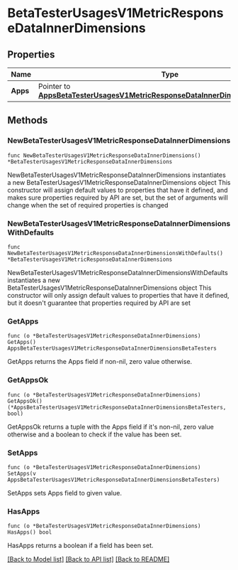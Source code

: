 # BetaTesterUsagesV1MetricResponseDataInnerDimensions

## Properties

Name | Type | Description | Notes
------------ | ------------- | ------------- | -------------
**Apps** | Pointer to [**AppsBetaTesterUsagesV1MetricResponseDataInnerDimensionsBetaTesters**](AppsBetaTesterUsagesV1MetricResponseDataInnerDimensionsBetaTesters.md) |  | [optional] 

## Methods

### NewBetaTesterUsagesV1MetricResponseDataInnerDimensions

`func NewBetaTesterUsagesV1MetricResponseDataInnerDimensions() *BetaTesterUsagesV1MetricResponseDataInnerDimensions`

NewBetaTesterUsagesV1MetricResponseDataInnerDimensions instantiates a new BetaTesterUsagesV1MetricResponseDataInnerDimensions object
This constructor will assign default values to properties that have it defined,
and makes sure properties required by API are set, but the set of arguments
will change when the set of required properties is changed

### NewBetaTesterUsagesV1MetricResponseDataInnerDimensionsWithDefaults

`func NewBetaTesterUsagesV1MetricResponseDataInnerDimensionsWithDefaults() *BetaTesterUsagesV1MetricResponseDataInnerDimensions`

NewBetaTesterUsagesV1MetricResponseDataInnerDimensionsWithDefaults instantiates a new BetaTesterUsagesV1MetricResponseDataInnerDimensions object
This constructor will only assign default values to properties that have it defined,
but it doesn't guarantee that properties required by API are set

### GetApps

`func (o *BetaTesterUsagesV1MetricResponseDataInnerDimensions) GetApps() AppsBetaTesterUsagesV1MetricResponseDataInnerDimensionsBetaTesters`

GetApps returns the Apps field if non-nil, zero value otherwise.

### GetAppsOk

`func (o *BetaTesterUsagesV1MetricResponseDataInnerDimensions) GetAppsOk() (*AppsBetaTesterUsagesV1MetricResponseDataInnerDimensionsBetaTesters, bool)`

GetAppsOk returns a tuple with the Apps field if it's non-nil, zero value otherwise
and a boolean to check if the value has been set.

### SetApps

`func (o *BetaTesterUsagesV1MetricResponseDataInnerDimensions) SetApps(v AppsBetaTesterUsagesV1MetricResponseDataInnerDimensionsBetaTesters)`

SetApps sets Apps field to given value.

### HasApps

`func (o *BetaTesterUsagesV1MetricResponseDataInnerDimensions) HasApps() bool`

HasApps returns a boolean if a field has been set.


[[Back to Model list]](../README.md#documentation-for-models) [[Back to API list]](../README.md#documentation-for-api-endpoints) [[Back to README]](../README.md)


